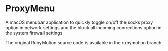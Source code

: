 # ProxyMenu
A macOS menubar application to quickly toggle on/off the socks proxy option in network settings and the block all incoming connections option in the system firewall settings.

The original RubyMotion source code is available in the rubymotion branch.
